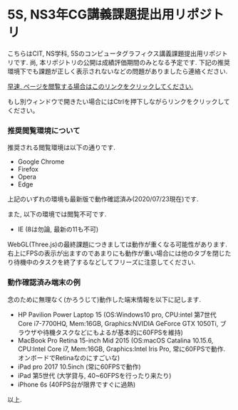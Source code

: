 # 5S, NS3年CG講義課題提出用リポジトリ
こちらはCIT, NS学科, 5Sのコンピュータグラフィクス講義課題提出用リポジトリです. 尚, 本リポジトリの公開は成績評価期間のみとなる予定です. 下記の推奨環境下でも課題が正しく表示されないなどの問題がありましたら連絡ください.

[早速, ページを閲覧する場合はこのリンクをクリックしてください.](https://nkgw-marronnier.github.io/index.html)

もし別ウィンドウで開きたい場合にはCtrlを押下しながらリンクをクリックしてください。

### 推奨閲覧環境について
推奨される閲覧環境は以下の通りです.

* Google Chrome
* Firefox
* Opera
* Edge

上記のいずれの環境も最新版で動作確認済み(2020/07/23現在)です.

また, 以下の環境では閲覧不可です.

* IE (8は勿論, 最新の11も不可)

WebGL(Three.js)の最終課題につきましては動作が重くなる可能性があります. 右上にFPSの表示が出ますのであまりにも動作が重い場合には他のタブを閉じたり待機中のタスクを終了するなどしてフリーズに注意してください.

### 動作確認済み端末の例
念のために無理なく(かろうじて)動作した端末情報を以下に記します.

* HP Pavilion Power Laptop 15 (OS:Windows10 pro, CPU:intel 第7世代 Core i7-7700HQ, Mem:16GB, Graphics:NVIDIA GeForce GTX 1050Ti, ブラウザや待機タスクなどにもよるが基本的に60FPSを維持)
* MacBook Pro Retina 15-inch Mid 2015 (OS:macOS Catalina 10.15.6, CPU:Intel Core i7, Mem:16GB, Graphics:Intel Iris Pro, 常に60FPSで動作. オンボードでRetinaなのにすごいな)
* iPad pro 2017 10.5inch (常に60FPSで動作)
* iPad 第5世代 (大学貸与, 40~60FPSを行ったり来たり)
* iPhone 6s (40FPS台が限界ですぐに過熱)

以上.
